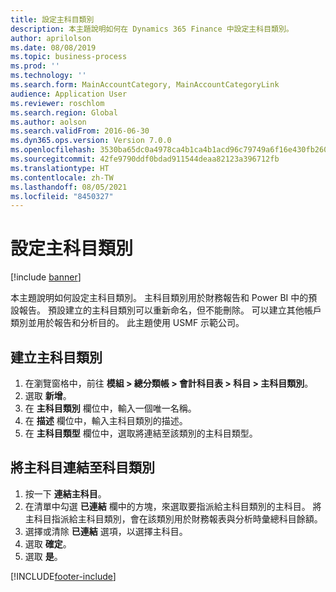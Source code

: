 ```yaml
---
title: 設定主科目類別
description: 本主題說明如何在 Dynamics 365 Finance 中設定主科目類別。
author: aprilolson
ms.date: 08/08/2019
ms.topic: business-process
ms.prod: ''
ms.technology: ''
ms.search.form: MainAccountCategory, MainAccountCategoryLink
audience: Application User
ms.reviewer: roschlom
ms.search.region: Global
ms.author: aolson
ms.search.validFrom: 2016-06-30
ms.dyn365.ops.version: Version 7.0.0
ms.openlocfilehash: 3530ba65dc0a4978ca4b1ca4b1acd96c79749a6f16e430fb260729dd3e28dbac
ms.sourcegitcommit: 42fe9790ddf0bdad911544deaa82123a396712fb
ms.translationtype: HT
ms.contentlocale: zh-TW
ms.lasthandoff: 08/05/2021
ms.locfileid: "8450327"
---
```

# <a name="set-up-main-account-categories"></a>設定主科目類別

[!include [banner](../../includes/banner.md)]

本主題說明如何設定主科目類別。 主科目類別用於財務報告和 Power BI 中的預設報告。 預設建立的主科目類別可以重新命名，但不能刪除。 可以建立其他帳戶類別並用於報告和分析目的。 此主題使用 USMF 示範公司。

## <a name="create-a-main-account-category"></a>建立主科目類別
1. 在瀏覽窗格中，前往 **模組 > 總分類帳 > 會計科目表 > 科目 > 主科目類別**。
2. 選取 **新增**。
3. 在 **主科目類別** 欄位中，輸入一個唯一名稱。
4. 在 **描述** 欄位中，輸入主科目類別的描述。
5. 在 **主科目類型** 欄位中，選取將連結至該類別的主科目類型。

## <a name="link-main-accounts-to-account-category"></a>將主科目連結至科目類別
1. 按一下 **連結主科目**。
2. 在清單中勾選 **已連結** 欄中的方塊，來選取要指派給主科目類別的主科目。 將主科目指派給主科目類別，會在該類別用於財務報表與分析時彙總科目餘額。  
3. 選擇或清除 **已連結** 選項，以選擇主科目。
4. 選取 **確定**。
5. 選取 **是**。


[!INCLUDE[footer-include](../../../includes/footer-banner.md)]